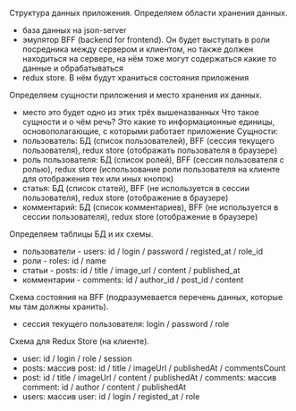 Структура данных приложения.
   Определяем области хранения данных.
-   база данных на json-server
-   эмулятор BFF (backend for frontend). Он будет выступать в роли посредника между сервером и клиентом, но также должен находиться на сервере, на нём тоже могут содержаться какие то данные и обрабатываться
-   redux store. В нём будут храниться состояния приложения

Определяем сущности приложения и место хранения их данных.
-   место это будет одно из этих трёх вышеназванных
    Что такое сущности и о чём речь? Это какие то информационные единицы, основополагающие, с которыми работает приложение
    Сущности:
-   пользователь: БД (список пользователей), BFF (сессия текущего пользователя), redux store (отображать пользователя в браузере)
-   роль пользователя: БД (список ролей), BFF (сессия пользователя с ролью), redux store (использование роли пользователя на клиенте для отображения тех или иных кнопок)
-   статья: БД (список статей), BFF (не используется в сессии пользователя), redux store (отображение в браузере)
-   комментарий: БД (список комментариев), BFF (не используется в сессии пользователя), redux store (отображение в браузере)

Определяем таблицы БД и их схемы.
-   пользователи - users: id / login / password / registed_at / role_id
-   роли - roles: id / name
-   статьи - posts: id / title / image_url / content / published_at
-   комментарии - comments: id / author_id / post_id / content

Схема состояния на BFF (подразумевается перечень данных, которые мы там должны хранить).
-   сессия текущего пользователя: login / password / role

Cхема для Redux Store (на клиенте).
-   user: id / login / role / session
-   posts: массив post: id / title / imageUrl / publishedAt / commentsCount
-   post: id / title / imageUrl / content / publishedAt / comments: массив comment: id / author / content / publishedAt
-   users: массив user: id / login / registed_at / role
